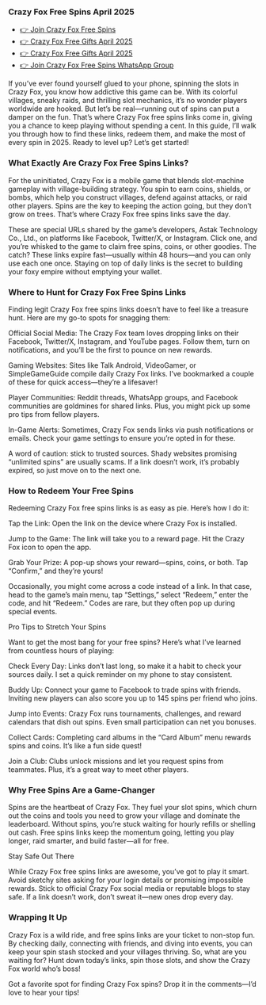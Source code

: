 ### Crazy Fox Free Spins April 2025

 - [👉 Join Crazy Fox Free Spins](https://chat.whatsapp.com/BeWk571zG1n6fKJEdmOlvI)
 - [👉 Crazy Fox Free Gifts April 2025](https://chat.whatsapp.com/IOAX9vcdwbJIVWbgIzONlB)
 - [👉 Crazy Fox Free Gifts April 2025](https://srtech2020.in/crazy-fox-free-spins.html)
 - [👉 Join Crazy Fox Free Spins WhatsApp Group](https://chat.whatsapp.com/GpPzHswgMWBDlwR7asiykP)

If you’ve ever found yourself glued to your phone, spinning the slots in Crazy Fox, you know how addictive this game can be. With its colorful villages, sneaky raids, and thrilling slot mechanics, it’s no wonder players worldwide are hooked. But let’s be real—running out of spins can put a damper on the fun. That’s where Crazy Fox free spins links come in, giving you a chance to keep playing without spending a cent. In this guide, I’ll walk you through how to find these links, redeem them, and make the most of every spin in 2025. Ready to level up? Let’s get started!

### What Exactly Are Crazy Fox Free Spins Links?

For the uninitiated, Crazy Fox is a mobile game that blends slot-machine gameplay with village-building strategy. You spin to earn coins, shields, or bombs, which help you construct villages, defend against attacks, or raid other players. Spins are the key to keeping the action going, but they don’t grow on trees. That’s where Crazy Fox free spins links save the day.

These are special URLs shared by the game’s developers, Astak Technology Co., Ltd., on platforms like Facebook, Twitter/X, or Instagram. Click one, and you’re whisked to the game to claim free spins, coins, or other goodies. The catch? These links expire fast—usually within 48 hours—and you can only use each one once. Staying on top of daily links is the secret to building your foxy empire without emptying your wallet.

### Where to Hunt for Crazy Fox Free Spins Links

Finding legit Crazy Fox free spins links doesn’t have to feel like a treasure hunt. Here are my go-to spots for snagging them:





Official Social Media: The Crazy Fox team loves dropping links on their Facebook, Twitter/X, Instagram, and YouTube pages. Follow them, turn on notifications, and you’ll be the first to pounce on new rewards.



Gaming Websites: Sites like Talk Android, VideoGamer, or SimpleGameGuide compile daily Crazy Fox links. I’ve bookmarked a couple of these for quick access—they’re a lifesaver!



Player Communities: Reddit threads, WhatsApp groups, and Facebook communities are goldmines for shared links. Plus, you might pick up some pro tips from fellow players.



In-Game Alerts: Sometimes, Crazy Fox sends links via push notifications or emails. Check your game settings to ensure you’re opted in for these.

A word of caution: stick to trusted sources. Shady websites promising “unlimited spins” are usually scams. If a link doesn’t work, it’s probably expired, so just move on to the next one.

### How to Redeem Your Free Spins

Redeeming Crazy Fox free spins links is as easy as pie. Here’s how I do it:





Tap the Link: Open the link on the device where Crazy Fox is installed.



Jump to the Game: The link will take you to a reward page. Hit the Crazy Fox icon to open the app.



Grab Your Prize: A pop-up shows your reward—spins, coins, or both. Tap “Confirm,” and they’re yours!

Occasionally, you might come across a code instead of a link. In that case, head to the game’s main menu, tap “Settings,” select “Redeem,” enter the code, and hit “Redeem.” Codes are rare, but they often pop up during special events.

Pro Tips to Stretch Your Spins

Want to get the most bang for your free spins? Here’s what I’ve learned from countless hours of playing:





Check Every Day: Links don’t last long, so make it a habit to check your sources daily. I set a quick reminder on my phone to stay consistent.



Buddy Up: Connect your game to Facebook to trade spins with friends. Inviting new players can also score you up to 145 spins per friend who joins.



Jump into Events: Crazy Fox runs tournaments, challenges, and reward calendars that dish out spins. Even small participation can net you bonuses.



Collect Cards: Completing card albums in the “Card Album” menu rewards spins and coins. It’s like a fun side quest!



Join a Club: Clubs unlock missions and let you request spins from teammates. Plus, it’s a great way to meet other players.

### Why Free Spins Are a Game-Changer

Spins are the heartbeat of Crazy Fox. They fuel your slot spins, which churn out the coins and tools you need to grow your village and dominate the leaderboard. Without spins, you’re stuck waiting for hourly refills or shelling out cash. Free spins links keep the momentum going, letting you play longer, raid smarter, and build faster—all for free.

Stay Safe Out There

While Crazy Fox free spins links are awesome, you’ve got to play it smart. Avoid sketchy sites asking for your login details or promising impossible rewards. Stick to official Crazy Fox social media or reputable blogs to stay safe. If a link doesn’t work, don’t sweat it—new ones drop every day.

### Wrapping It Up

Crazy Fox is a wild ride, and free spins links are your ticket to non-stop fun. By checking daily, connecting with friends, and diving into events, you can keep your spin stash stocked and your villages thriving. So, what are you waiting for? Hunt down today’s links, spin those slots, and show the Crazy Fox world who’s boss!

Got a favorite spot for finding Crazy Fox spins? Drop it in the comments—I’d love to hear your tips!
